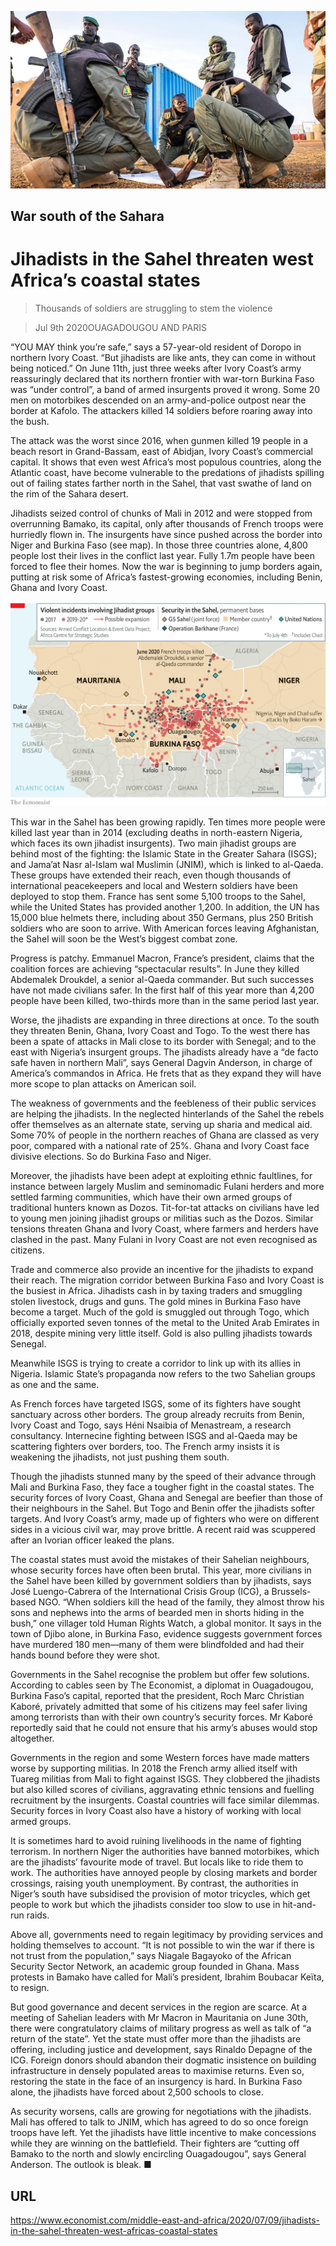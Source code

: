 ![](./images/20200711_MAP001_0.jpg)

## War south of the Sahara

# Jihadists in the Sahel threaten west Africa’s coastal states

> Thousands of soldiers are struggling to stem the violence

> Jul 9th 2020OUAGADOUGOU AND PARIS

“YOU MAY think you’re safe,” says a 57-year-old resident of Doropo in northern Ivory Coast. “But jihadists are like ants, they can come in without being noticed.” On June 11th, just three weeks after Ivory Coast’s army reassuringly declared that its northern frontier with war-torn Burkina Faso was “under control”, a band of armed insurgents proved it wrong. Some 20 men on motorbikes descended on an army-and-police outpost near the border at Kafolo. The attackers killed 14 soldiers before roaring away into the bush.

The attack was the worst since 2016, when gunmen killed 19 people in a beach resort in Grand-Bassam, east of Abidjan, Ivory Coast’s commercial capital. It shows that even west Africa’s most populous countries, along the Atlantic coast, have become vulnerable to the predations of jihadists spilling out of failing states farther north in the Sahel, that vast swathe of land on the rim of the Sahara desert.

Jihadists seized control of chunks of Mali in 2012 and were stopped from overrunning Bamako, its capital, only after thousands of French troops were hurriedly flown in. The insurgents have since pushed across the border into Niger and Burkina Faso (see map). In those three countries alone, 4,800 people lost their lives in the conflict last year. Fully 1.7m people have been forced to flee their homes. Now the war is beginning to jump borders again, putting at risk some of Africa’s fastest-growing economies, including Benin, Ghana and Ivory Coast.



![](./images/20200711_MAM917.png)

This war in the Sahel has been growing rapidly. Ten times more people were killed last year than in 2014 (excluding deaths in north-eastern Nigeria, which faces its own jihadist insurgents). Two main jihadist groups are behind most of the fighting: the Islamic State in the Greater Sahara (ISGS); and Jama’at Nasr al-Islam wal Muslimin (JNIM), which is linked to al-Qaeda. These groups have extended their reach, even though thousands of international peacekeepers and local and Western soldiers have been deployed to stop them. France has sent some 5,100 troops to the Sahel, while the United States has provided another 1,200. In addition, the UN has 15,000 blue helmets there, including about 350 Germans, plus 250 British soldiers who are soon to arrive. With American forces leaving Afghanistan, the Sahel will soon be the West’s biggest combat zone.

Progress is patchy. Emmanuel Macron, France’s president, claims that the coalition forces are achieving “spectacular results”. In June they killed Abdemalek Droukdel, a senior al-Qaeda commander. But such successes have not made civilians safer. In the first half of this year more than 4,200 people have been killed, two-thirds more than in the same period last year.

Worse, the jihadists are expanding in three directions at once. To the south they threaten Benin, Ghana, Ivory Coast and Togo. To the west there has been a spate of attacks in Mali close to its border with Senegal; and to the east with Nigeria’s insurgent groups. The jihadists already have a “de facto safe haven in northern Mali”, says General Dagvin Anderson, in charge of America’s commandos in Africa. He frets that as they expand they will have more scope to plan attacks on American soil.

The weakness of governments and the feebleness of their public services are helping the jihadists. In the neglected hinterlands of the Sahel the rebels offer themselves as an alternate state, serving up sharia and medical aid. Some 70% of people in the northern reaches of Ghana are classed as very poor, compared with a national rate of 25%. Ghana and Ivory Coast face divisive elections. So do Burkina Faso and Niger.

Moreover, the jihadists have been adept at exploiting ethnic faultlines, for instance between largely Muslim and seminomadic Fulani herders and more settled farming communities, which have their own armed groups of traditional hunters known as Dozos. Tit-for-tat attacks on civilians have led to young men joining jihadist groups or militias such as the Dozos. Similar tensions threaten Ghana and Ivory Coast, where farmers and herders have clashed in the past. Many Fulani in Ivory Coast are not even recognised as citizens.

Trade and commerce also provide an incentive for the jihadists to expand their reach. The migration corridor between Burkina Faso and Ivory Coast is the busiest in Africa. Jihadists cash in by taxing traders and smuggling stolen livestock, drugs and guns. The gold mines in Burkina Faso have become a target. Much of the gold is smuggled out through Togo, which officially exported seven tonnes of the metal to the United Arab Emirates in 2018, despite mining very little itself. Gold is also pulling jihadists towards Senegal.

Meanwhile ISGS is trying to create a corridor to link up with its allies in Nigeria. Islamic State’s propaganda now refers to the two Sahelian groups as one and the same.

As French forces have targeted ISGS, some of its fighters have sought sanctuary across other borders. The group already recruits from Benin, Ivory Coast and Togo, says Héni Nsaibia of Menastream, a research consultancy. Internecine fighting between ISGS and al-Qaeda may be scattering fighters over borders, too. The French army insists it is weakening the jihadists, not just pushing them south.

Though the jihadists stunned many by the speed of their advance through Mali and Burkina Faso, they face a tougher fight in the coastal states. The security forces of Ivory Coast, Ghana and Senegal are beefier than those of their neighbours in the Sahel. But Togo and Benin offer the jihadists softer targets. And Ivory Coast’s army, made up of fighters who were on different sides in a vicious civil war, may prove brittle. A recent raid was scuppered after an Ivorian officer leaked the plans.

The coastal states must avoid the mistakes of their Sahelian neighbours, whose security forces have often been brutal. This year, more civilians in the Sahel have been killed by government soldiers than by jihadists, says José Luengo-Cabrera of the International Crisis Group (ICG), a Brussels-based NGO. “When soldiers kill the head of the family, they almost throw his sons and nephews into the arms of bearded men in shorts hiding in the bush,” one villager told Human Rights Watch, a global monitor. It says in the town of Djibo alone, in Burkina Faso, evidence suggests government forces have murdered 180 men—many of them were blindfolded and had their hands bound before they were shot.

Governments in the Sahel recognise the problem but offer few solutions. According to cables seen by The Economist, a diplomat in Ouagadougou, Burkina Faso’s capital, reported that the president, Roch Marc Christian Kaboré, privately admitted that some of his citizens may feel safer living among terrorists than with their own country’s security forces. Mr Kaboré reportedly said that he could not ensure that his army’s abuses would stop altogether.

Governments in the region and some Western forces have made matters worse by supporting militias. In 2018 the French army allied itself with Tuareg militias from Mali to fight against ISGS. They clobbered the jihadists but also killed scores of civilians, aggravating ethnic tensions and fuelling recruitment by the insurgents. Coastal countries will face similar dilemmas. Security forces in Ivory Coast also have a history of working with local armed groups.

It is sometimes hard to avoid ruining livelihoods in the name of fighting terrorism. In northern Niger the authorities have banned motorbikes, which are the jihadists’ favourite mode of travel. But locals like to ride them to work. The authorities have annoyed people by closing markets and border crossings, raising youth unemployment. By contrast, the authorities in Niger’s south have subsidised the provision of motor tricycles, which get people to work but which the jihadists consider too slow to use in hit-and-run raids.

Above all, governments need to regain legitimacy by providing services and holding themselves to account. “It is not possible to win the war if there is not trust from the population,” says Niagale Bagayoko of the African Security Sector Network, an academic group founded in Ghana. Mass protests in Bamako have called for Mali’s president, Ibrahim Boubacar Keïta, to resign.

But good governance and decent services in the region are scarce. At a meeting of Sahelian leaders with Mr Macron in Mauritania on June 30th, there were congratulatory claims of military progress as well as talk of “a return of the state”. Yet the state must offer more than the jihadists are offering, including justice and development, says Rinaldo Depagne of the ICG. Foreign donors should abandon their dogmatic insistence on building infrastructure in densely populated areas to maximise returns. Even so, restoring the state in the face of an insurgency is hard. In Burkina Faso alone, the jihadists have forced about 2,500 schools to close.

As security worsens, calls are growing for negotiations with the jihadists. Mali has offered to talk to JNIM, which has agreed to do so once foreign troops have left. Yet the jihadists have little incentive to make concessions while they are winning on the battlefield. Their fighters are “cutting off Bamako to the north and slowly encircling Ouagadougou”, says General Anderson. The outlook is bleak. ■

## URL

https://www.economist.com/middle-east-and-africa/2020/07/09/jihadists-in-the-sahel-threaten-west-africas-coastal-states
